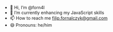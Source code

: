 - 👋 Hi, I’m @forn4l
- 🌱 I’m currently enhancing my JavaScript skills
- 📫 How to reach me filip.fornalczyk@gmail.com
- 😄 Pronouns: he/him
